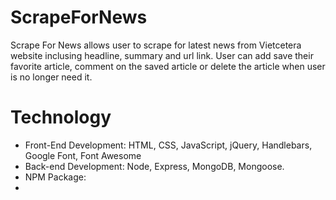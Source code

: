 # ScrapeForNews

Scrape For News allows user to scrape for latest news from Vietcetera website inclusing headline, summary and url link.
User can add save their favorite article, comment on the saved article or delete the article when user is no longer need it. 

# Technology
* Front-End Development: HTML, CSS, JavaScript, jQuery, Handlebars, Google Font, Font Awesome
* Back-end Development: Node, Express, MongoDB, Mongoose.
* NPM Package:
 *
